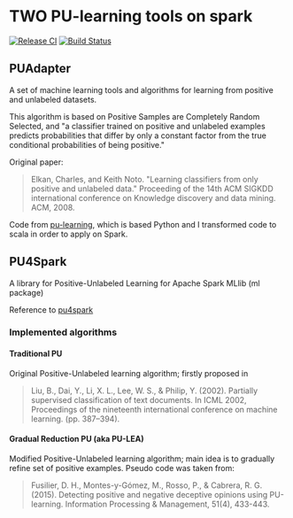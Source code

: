 # TWO PU-learning tools on spark

[![Release CI](https://github.com/BlancRay/PUAdapter/workflows/Release%20CI/badge.svg)](https://github.com/BlancRay/PUAdapter/actions?query=workflow:"Release+CI") [![Build Status](https://www.travis-ci.org/BlancRay/PUAdapter.svg?branch=master)](https://www.travis-ci.org/BlancRay/PUAdapter)

## PUAdapter
A set of machine learning tools and algorithms for learning from positive and unlabeled datasets.

This algorithm is based on Positive Samples are Completely Random Selected, and "a classifier trained on positive and
unlabeled examples predicts probabilities that differ by only a constant factor from
the true conditional probabilities of being positive."

Original paper:
>Elkan, Charles, and Keith Noto. "Learning classifiers from only positive and unlabeled data." Proceeding of the 14th
ACM SIGKDD international conference on Knowledge discovery and data mining. ACM, 2008.

Code from [pu-learning](https://github.com/aldro61/pu-learning), which is based Python and I transformed code to scala
in order to apply on Spark.

## PU4Spark

A library for Positive-Unlabeled Learning for Apache Spark MLlib (ml package)

Reference to [pu4spark](https://github.com/ispras/pu4spark)

### Implemented algorithms

#### Traditional PU
Original Positive-Unlabeled learning algorithm; firstly proposed in
> Liu, B., Dai, Y., Li, X. L., Lee, W. S., & Philip, Y. (2002).
Partially supervised classification of text documents.
In ICML 2002, Proceedings of the nineteenth international conference on machine learning. (pp. 387–394).

#### Gradual Reduction PU (aka PU-LEA)
Modified Positive-Unlabeled learning algorithm;
main idea is to gradually refine set of positive examples.
Pseudo code was taken from:
>Fusilier, D. H., Montes-y-Gómez, M., Rosso, P., & Cabrera, R. G. (2015).
Detecting positive and negative deceptive opinions using PU-learning.
Information Processing & Management, 51(4), 433-443.
